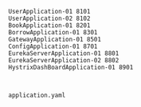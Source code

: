     
    UserApplication-01 8101
    UserApplication-02 8102
    BookApplication-01 8201
    BorrowApplication-01 8301
    GatewayApplication-01 8501    
    ConfigApplication-01 8701
    EurekaServerApplication-01 8801
    EurekaServerApplication-02 8802
    HystrixDashBoardApplication-01 8901
    
    
    
    application.yaml
